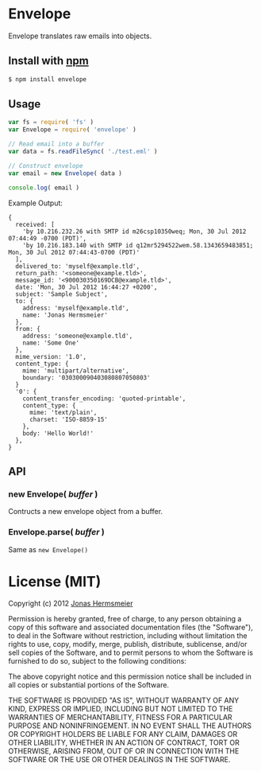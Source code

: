 # Envelope

Envelope translates raw emails into objects.

## Install with [npm](https://npmjs.org)

```sh
$ npm install envelope
```

## Usage

```javascript
var fs = require( 'fs' )
var Envelope = require( 'envelope' )

// Read email into a buffer
var data = fs.readFileSync( './test.eml' )

// Construct envelope
var email = new Envelope( data )

console.log( email )
```

Example Output:

```
{
  received: [
    'by 10.216.232.26 with SMTP id m26csp10350weq; Mon, 30 Jul 2012 07:44:49 -0700 (PDT)',
    'by 10.216.183.140 with SMTP id q12mr5294522wem.58.1343659483851; Mon, 30 Jul 2012 07:44:43-0700 (PDT)'
  ],
  delivered_to: 'myself@example.tld',
  return_path: '<someone@example.tld>',
  message_id: '<900030350169DCB@example.tld>',
  date: 'Mon, 30 Jul 2012 16:44:27 +0200',
  subject: 'Sample Subject',
  to: {
    address: 'myself@example.tld',
    name: 'Jonas Hermsmeier'
  },
  from: {
    address: 'someone@example.tld',
    name: 'Some One'
  },
  mime_version: '1.0',
  content_type: {
    mime: 'multipart/alternative',
    boundary: '030300090403080807050803'
  }
  '0': {
    content_transfer_encoding: 'quoted-printable',
    content_type: {
      mime: 'text/plain',
      charset: 'ISO-8859-15'
    },
    body: 'Hello World!'
  },
}
```

## API

### new Envelope( *buffer* )
Contructs a new envelope object from a buffer.

### Envelope.parse( *buffer* )
Same as `new Envelope()`

# License (MIT)

Copyright (c) 2012 [Jonas Hermsmeier](http://jhermsmeier.de)

Permission is hereby granted, free of charge, to any person obtaining a copy 
of this software and associated documentation files (the "Software"), to deal 
in the Software without restriction, including without limitation the rights 
to use, copy, modify, merge, publish, distribute, sublicense, and/or sell 
copies of the Software, and to permit persons to whom the Software is 
furnished to do so, subject to the following conditions:

The above copyright notice and this permission notice shall be included in 
all copies or substantial portions of the Software.

THE SOFTWARE IS PROVIDED "AS IS", WITHOUT WARRANTY OF ANY KIND, EXPRESS OR 
IMPLIED, INCLUDING BUT NOT LIMITED TO THE WARRANTIES OF MERCHANTABILITY, 
FITNESS FOR A PARTICULAR PURPOSE AND NONINFRINGEMENT. IN NO EVENT SHALL THE 
AUTHORS OR COPYRIGHT HOLDERS BE LIABLE FOR ANY CLAIM, DAMAGES OR OTHER 
LIABILITY, WHETHER IN AN ACTION OF CONTRACT, TORT OR OTHERWISE, ARISING FROM, 
OUT OF OR IN CONNECTION WITH THE SOFTWARE OR THE USE OR OTHER DEALINGS IN 
THE SOFTWARE.
